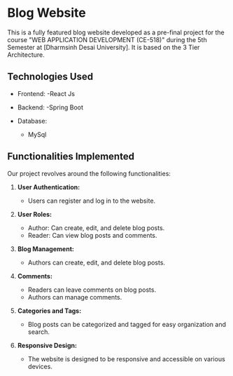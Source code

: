 # Blog Website

This is a fully featured blog website developed as a pre-final project for the course "WEB APPLICATION DEVELOPMENT (CE-518)" during the 5th Semester at [Dharmsinh Desai University]. It is based on the 3 Tier Architecture.

## Technologies Used

- Frontend:
  -React Js

- Backend:
  -Spring Boot

- Database:
  - MySql


## Functionalities Implemented

Our project revolves around the following functionalities:

1. **User Authentication:**
   - Users can register and log in to the website.

2. **User Roles:**
   - Author: Can create, edit, and delete blog posts.
   - Reader: Can view blog posts and comments.

3. **Blog Management:**
   - Authors can create, edit, and delete blog posts.

4. **Comments:**
   - Readers can leave comments on blog posts.
   - Authors can manage comments.

5. **Categories and Tags:**
   - Blog posts can be categorized and tagged for easy organization and search.

6. **Responsive Design:**
   - The website is designed to be responsive and accessible on various devices.
